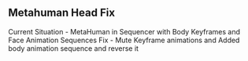 ## Metahuman Head Fix

Current Situation - MetaHuman in Sequencer with Body Keyframes and Face Animation Sequences
Fix - Mute Keyframe animations and Added body animation sequence and reverse it
